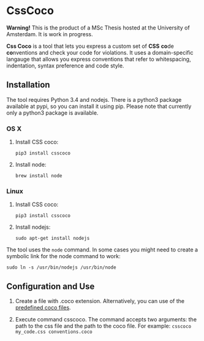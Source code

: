 # CssCoco

**Warning!** This is the product of a MSc Thesis hosted at the University of Amsterdam. It is work in progress.

**Css Coco** is a tool that lets you express a custom set of **CSS** **co**de **co**nventions and check your code for violations. It uses a domain-specific langauge that allows you express conventions that refer to whitespacing, indentation, syntax preference and code style.

## Installation

The tool requires Python 3.4 and nodejs. There is a python3 package available at pypi, so you can install it using pip. Please note that currently only a python3 package is available.

### OS X

1. Install CSS coco:

    `pip3 install csscoco`

2. Install node:

    `brew install node`

### Linux

1. Install CSS coco:

    `pip3 install csscoco`

2. Install nodejs:

    `sudo apt-get install nodejs`

The tool uses the `node` command. In some cases you might need to create a symbolic link for the node command to work: 

`sudo ln -s /usr/bin/nodejs /usr/bin/node`

## Configuration and Use

1. Create a file with .coco extension. Alternatively, you can use of the [predefined coco files](../blob/master/samples).

2. Execute command csscoco. The command accepts two arguments: the path to the css file and the path to the coco file. For example:
`csscoco my_code.css conventions.coco`
